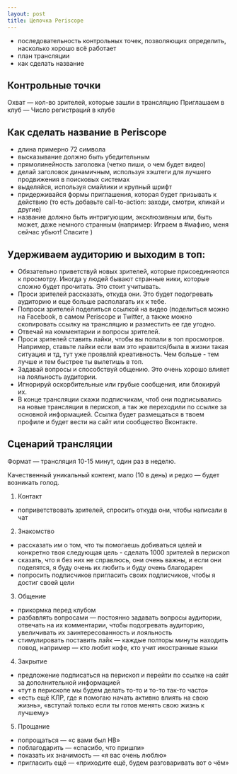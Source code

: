 ```yaml
---
layout: post
title: Цепочка Periscope
---
```


- последовательность контрольных точек, позволяющих определить, насколько хорошо всё работает
- план трансляции
- как сделать название

## Контрольные точки

Охват — кол-во зрителей, которые зашли в трансляцию
Приглашаем в клуб — Число регистраций в клубе

## Как сделать название в Periscope

- длина примерно 72 символа
- высказывание должно быть убедительным
- прямолинейность заголовка (четко пиши, о чем будет видео)
- делай заголовок динамичным, используя хэштеги для лучшего продвижения в поисковых системах
- выделяйся, используя смайлики и крупный шрифт
- придерживайся формы приглашения, которая будет призывать к действию (то есть добавьте call-to-action: заходи, смотри, кликай и другие)
- название должно быть интригующим, эксклюзивным или, быть может, даже немного странным (например: Играем в #мафию, меня сейчас убьют! Спасите )

## Удерживаем аудиторию и выходим в топ:

- Обязательно приветствуй новых зрителей, которые присоединяются к просмотру. Иногда у людей бывают странные ники, которые сложно будет прочитать. Это стоит учитывать.
- Проси зрителей рассказать, откуда они. Это будет подогревать аудиторию и еще больше располагать их к тебе.
- Попроси зрителей поделиться ссылкой на видео (поделиться можно на Facebook, в самом Periscope и Twitter, а также можно скопировать ссылку на трансляцию и разместить ее где угодно.
- Отвечай на комментарии и вопросы зрителей.
- Проси зрителей ставить лайки, чтобы вы попали в топ просмотров. Например, ставьте лайки если вам это нравится/была в жизни такая ситуация и тд, тут уже проявляй креативность. Чем больше - тем лучше и тем быстрее ты вылетишь в топ.
- Задавай вопросы и способствуй общению. Это очень хорошо влияет на лояльность аудитории.
- Игнорируй оскорбительные или грубые сообщения, или блокируй их.
- В конце трансляции скажи подписчикам, чтоб они подписывались на новые трансляции в перископ, а так же переходили по ссылке за основной информацией. Ссылка будет размещаться в твоем профиле и будет вести на сайт или сообщество Вконтакте.

## Сценарий трансляции

Формат — трансляция 10-15 минут, один раз в неделю.

Качественный уникальный контент, мало (10 в день) и редко — будет возникать голод.

1. Контакт
  - поприветствовать зрителей, спросить откуда они, чтобы написали в чат
2. Знакомство
  - рассказать им о том, что ты помогаешь добиваться целей и конкретно твоя следующая цель - сделать 1000 зрителей в перископ
  - сказать, что я без них не справлюсь, они очень важны, и если они поделятся, я буду очень их любить и буду очень благодарен
  - попросить подписчиков пригласить своих подписчиков, чтобы я достиг своей цели
3. Общение
  - прикормка перед клубом
  - разбавлять вопросами — постоянно задавать вопросы аудитории, отвечать на их комментарии, чтобы подогревать аудиторию, увеличивать их заинтересованность и лояльность
  - стимулировать поставить лайк — каждые полторы минуты находить повод, например — кто любит кофе, кто учит иностранные языки
4. Закрытие
  - предложение подписаться на перископ и перейти по ссылке на сайт за дополнительной информацией
  - «тут в перископе мы будем делать то-то и то-то так-то часто»
  - «есть ещё КЛР, где я помогаю начать активно влиять на свою жизнь», «вступай только если ты готов менять свою жизнь к лучшему»
5. Прощание
  - попрощаться — «с вами был НВ»
  - поблагодарить — «спасибо, что пришли»
  - показать их значимость — «я вас очень люблю»
  - пригласить ещё — «приходите ещё, будем разговаривать вот о чём»

